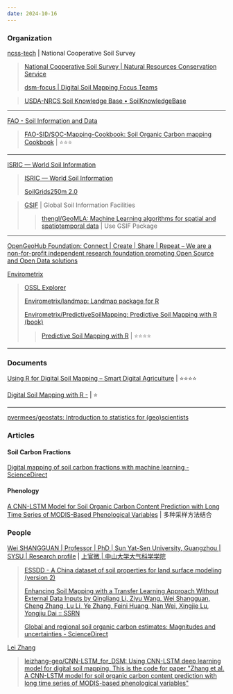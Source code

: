 ```yaml
---
date: 2024-10-16
---
```


### Organization

[ncss-tech](https://github.com/ncss-tech) | National Cooperative Soil Survey 

> [National Cooperative Soil Survey | Natural Resources Conservation Service](https://www.nrcs.usda.gov/about/partner-with-us/national-cooperative-soil-survey)
> 
> [dsm-focus | Digital Soil Mapping Focus Teams](https://ncss-tech.github.io/dsm-focus/)

> [USDA-NRCS Soil Knowledge Base • SoilKnowledgeBase](https://ncss-tech.github.io/SoilKnowledgeBase/)

------

[FAO - Soil Information and Data](https://github.com/FAO-SID)

> [FAO-SID/SOC-Mapping-Cookbook: Soil Organic Carbon mapping Cookbook](https://github.com/FAO-SID/SOC-Mapping-Cookbook) | ⭐⭐⭐

------

[ISRIC — World Soil Information](https://github.com/ISRICWorldSoil/)

> [ISRIC — World Soil Information](https://www.isric.org/)
>
> [SoilGrids250m 2.0](https://www.soilgrids.org/)

> [GSIF](https://gsif.r-forge.r-project.org/) | Global Soil Information Facilities
>
> > [thengl/GeoMLA: Machine Learning algorithms for spatial and spatiotemporal data](https://github.com/thengl/GeoMLA) | Use GSIF Package
> > 
> 

------

[OpenGeoHub Foundation: Connect | Create | Share | Repeat – We are a non-for-profit independent research foundation promoting Open Source and Open Data solutions](https://opengeohub.org/)

[Envirometrix](https://github.com/Envirometrix)

> [OSSL Explorer](https://explorer.soilspectroscopy.org/)
>
> [Envirometrix/landmap: Landmap package for R](https://github.com/Envirometrix/landmap)
> 
> [Envirometrix/PredictiveSoilMapping: Predictive Soil Mapping with R (book)](https://github.com/Envirometrix/PredictiveSoilMapping)
>
> > [Predictive Soil Mapping with R](https://soilmapper.org/) | ⭐⭐⭐⭐
> > 
> 

------

### Documents

[Using R for Digital Soil Mapping – Smart Digital Agriculture](http://smartdigiag.com/DSM_book/) | ⭐⭐⭐⭐

[Digital Soil Mapping with R -](https://zia207.quarto.pub/) | ⭐

------

[pvermees/geostats: Introduction to statistics for (geo)scientists](https://github.com/pvermees/geostats)

### Articles

#### Soil Carbon Fractions

[Digital mapping of soil carbon fractions with machine learning - ScienceDirect](https://www.sciencedirect.com/science/article/pii/S001670611732030X)

#### Phenology

[A CNN-LSTM Model for Soil Organic Carbon Content Prediction with Long Time Series of MODIS-Based Phenological Variables](https://www.mdpi.com/2072-4292/14/18/4441) | 多种采样方法结合

### People

[Wei SHANGGUAN | Professor | PhD | Sun Yat-Sen University, Guangzhou | SYSU | Research profile](https://www.researchgate.net/profile/Wei-Shangguan-2) | [上官微 | 中山大学大气科学学院](https://atmos.sysu.edu.cn/teacher/372)

> [ESSDD - A China dataset of soil properties for land surface modeling (version 2)](https://essd.copernicus.org/preprints/essd-2024-299/)
>
> [Enhancing Soil Mapping with a Transfer Learning Approach Without External Data Inputs by Qingliang Li, Ziyu Wang, Wei Shangguan, Cheng Zhang, Lu Li, Ye Zhang, Feini Huang, Nan Wei, Xingjie Lu, Yongjiu Dai :: SSRN](https://papers.ssrn.com/sol3/papers.cfm?abstract_id=4679271)
>
> [Global and regional soil organic carbon estimates: Magnitudes and uncertainties - ScienceDirect](https://www.sciencedirect.com/science/article/pii/S100201602300067X)

[Lei Zhang](https://leizhang-geo.github.io/)

> [leizhang-geo/CNN-LSTM_for_DSM: Using CNN-LSTM deep learning model for digital soil mapping. This is the code for paper "Zhang et al. A CNN-LSTM model for soil organic carbon content prediction with long time series of MODIS-based phenological variables"](https://github.com/leizhang-geo/CNN-LSTM_for_DSM)
